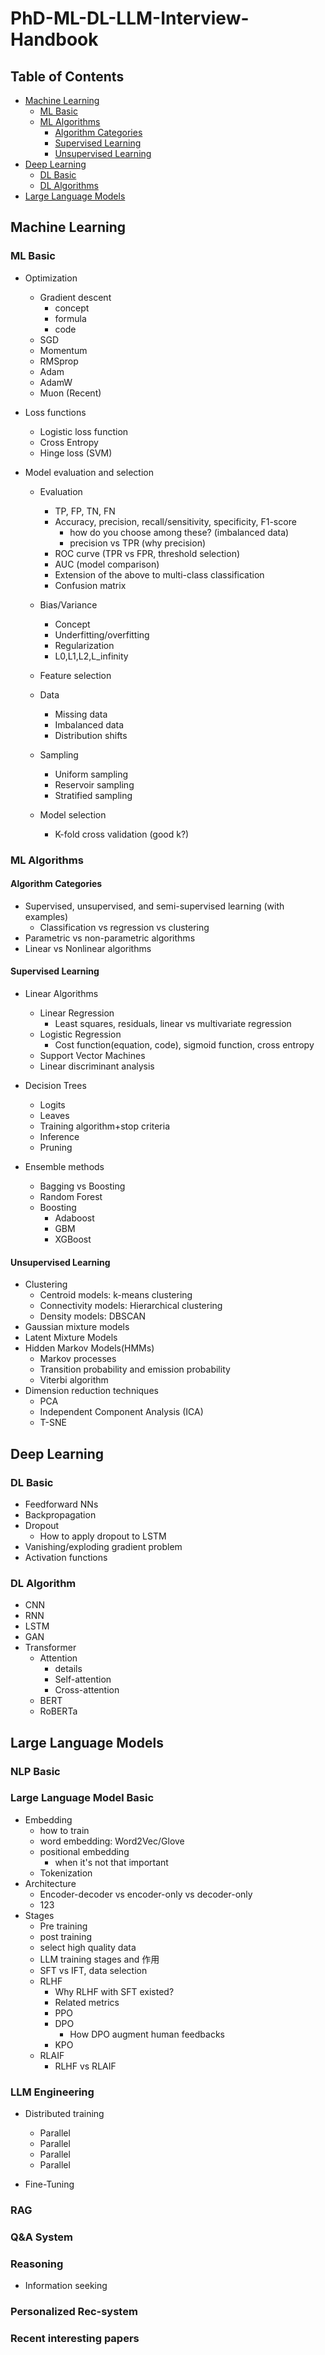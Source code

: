 # PhD-ML-DL-LLM-Interview-Handbook

## Table of Contents

- [Machine Learning](#Machine-Learning)
    - [ML Basic](#ML-Basic)
    - [ML Algorithms](#ML-Algorithms)
        - [Algorithm Categories](#Algorithm-Categories)  
        - [Supervised Learning](#supervised-Learning)  
        - [Unsupervised Learning](#Unsupervised-Learning)  
- [Deep Learning](#Deep-Learning-Breadth)
    - [DL Basic](#dl-basic)
    - [DL Algorithms](#dl-algorithm)
- [Large Language Models](#Large-Language-Models)


 




## Machine Learning

### ML Basic
- Optimization
    - Gradient descent
        - concept
        - formula
        - code
    - SGD
    - Momentum
    - RMSprop
    - Adam
    - AdamW
    - Muon (Recent)

      
- Loss functions
    - Logistic loss function
    - Cross Entropy
    - Hinge loss (SVM)

- Model evaluation and selection
    - Evaluation
        - TP, FP, TN, FN
        - Accuracy, precision, recall/sensitivity, specificity, F1-score
            - how do you choose among these? (imbalanced data)
            - precision vs TPR (why precision)
        - ROC curve (TPR vs FPR, threshold selection)
        - AUC (model comparison)
        - Extension of the above to multi-class classification
        - Confusion matrix
 
    - Bias/Variance
        - Concept
        - Underfitting/overfitting
        - Regularization
        - L0,L1,L2,L_infinity    
    - Feature selection
    - Data
        - Missing data
        - Imbalanced data
        - Distribution shifts
    - Sampling
        - Uniform sampling
        - Reservoir sampling
        - Stratified sampling
    - Model selection
        - K-fold cross validation (good k?)

### ML Algorithms
#### Algorithm Categories
- Supervised, unsupervised, and semi-supervised learning (with examples)
    - Classification vs regression vs clustering
- Parametric vs non-parametric algorithms
- Linear vs Nonlinear algorithms


#### Supervised Learning
- Linear Algorithms
    - Linear Regression
        - Least squares, residuals, linear vs multivariate regression 
    - Logistic Regression
        - Cost function(equation, code), sigmoid function, cross entropy
    - Support Vector Machines
    - Linear discriminant analysis
      
- Decision Trees
    - Logits
    - Leaves
    - Training algorithm+stop criteria
    - Inference
    - Pruning

- Ensemble methods
    - Bagging vs Boosting
    - Random Forest
    - Boosting
        - Adaboost
        - GBM
        - XGBoost

          
   

#### Unsupervised Learning
- Clustering
    - Centroid models: k-means clustering
    - Connectivity models: Hierarchical clustering
    - Density models: DBSCAN
- Gaussian mixture models
- Latent Mixture Models
- Hidden Markov Models(HMMs)
    - Markov processes
    - Transition probability and emission probability
    - Viterbi algorithm
- Dimension reduction techniques
    - PCA
    - Independent Component Analysis (ICA)
    - T-SNE       










## Deep Learning 

### DL Basic
- Feedforward NNs
- Backpropagation
- Dropout
    - How to apply dropout to LSTM
- Vanishing/exploding gradient problem
- Activation functions

  

### DL Algorithm
- CNN
- RNN
- LSTM
- GAN
- Transformer
    - Attention
        - details
        - Self-attention
        - Cross-attention
    - BERT
    - RoBERTa



## Large Language Models

### NLP Basic


### Large Language Model Basic
- Embedding
    - how to train    
    - word embedding: Word2Vec/Glove
    - positional embedding
        - when it's not that important
    - Tokenization
- Architecture
    - Encoder-decoder vs encoder-only vs decoder-only
    - 123
- Stages
    - Pre training
    - post training
    - select high quality data
    - LLM training stages and 作用
    - SFT vs IFT, data selection
    - RLHF
        - Why RLHF with SFT existed?
        - Related metrics
        - PPO
        - DPO
            - How DPO augment human feedbacks
        - KPO
    - RLAIF
        - RLHF vs RLAIF

### LLM Engineering

- Distributed training
    - Parallel
    - Parallel
    - Parallel
    - Parallel
 

- Fine-Tuning






### RAG


### Q&A System 

### Reasoning
- Information seeking

### Personalized Rec-system

### Recent interesting papers
























